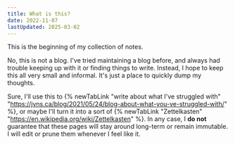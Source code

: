 ```yaml
---
title: What is this?
date: 2022-11-07
lastUpdated: 2025-03-02
---
```


This is the beginning of my collection of notes.

No, this is not a blog. I've tried maintaining a blog before, and always had trouble
keeping up with it or finding things to write. Instead, I hope to keep this all very
small and informal. It's just a place to quickly dump my thoughts.

<!-- lint disable maximum-line-length -->

Sure, I'll use this to {% newTabLink "write about what I've struggled with" "<https://jvns.ca/blog/2021/05/24/blog-about-what-you-ve-struggled-with/>" %},
or maybe I'll turn it into a sort of {% newTabLink "Zettelkasten" "<https://en.wikipedia.org/wiki/Zettelkasten>" %}.
In any case, I **do not** guarantee that these pages will stay around long-term or
remain immutable. I will edit or prune them whenever I feel like it.

<!-- lint enable maximum-line-length -->
